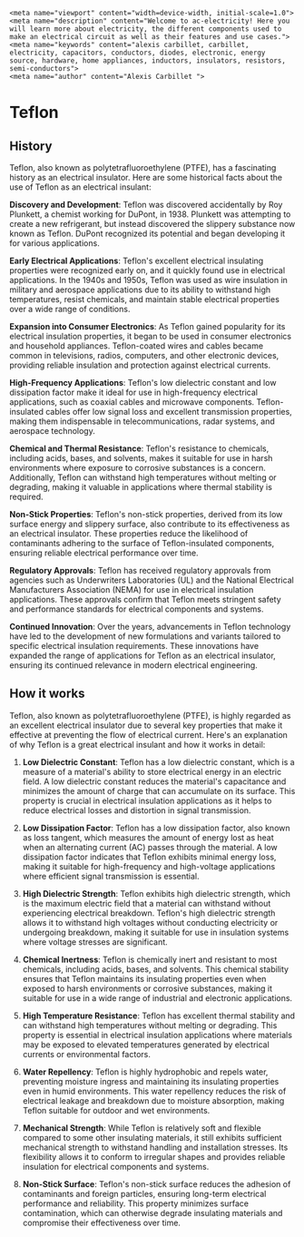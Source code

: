     <meta name="viewport" content="width=device-width, initial-scale=1.0">
    <meta name="description" content="Welcome to ac-electricity! Here you will learn more about electricity, the different components used to make an electrical circuit as well as their features and use cases.">
    <meta name="keywords" content="alexis carbillet, carbillet, electricity, capacitors, conductors, diodes, electronic, energy source, hardware, home appliances, inductors, insulators, resistors, semi-conductors">
    <meta name="author" content="Alexis Carbillet ">
</head>

# Teflon

## History

Teflon, also known as polytetrafluoroethylene (PTFE), has a fascinating history as an electrical insulator. Here are some historical facts about the use of Teflon as an electrical insulant:

**Discovery and Development**: Teflon was discovered accidentally by Roy Plunkett, a chemist working for DuPont, in 1938. Plunkett was attempting to create a new refrigerant, but instead discovered the slippery substance now known as Teflon. DuPont recognized its potential and began developing it for various applications.

**Early Electrical Applications**: Teflon's excellent electrical insulating properties were recognized early on, and it quickly found use in electrical applications. In the 1940s and 1950s, Teflon was used as wire insulation in military and aerospace applications due to its ability to withstand high temperatures, resist chemicals, and maintain stable electrical properties over a wide range of conditions.

**Expansion into Consumer Electronics**: As Teflon gained popularity for its electrical insulation properties, it began to be used in consumer electronics and household appliances. Teflon-coated wires and cables became common in televisions, radios, computers, and other electronic devices, providing reliable insulation and protection against electrical currents.

**High-Frequency Applications**: Teflon's low dielectric constant and low dissipation factor make it ideal for use in high-frequency electrical applications, such as coaxial cables and microwave components. Teflon-insulated cables offer low signal loss and excellent transmission properties, making them indispensable in telecommunications, radar systems, and aerospace technology.

**Chemical and Thermal Resistance**: Teflon's resistance to chemicals, including acids, bases, and solvents, makes it suitable for use in harsh environments where exposure to corrosive substances is a concern. Additionally, Teflon can withstand high temperatures without melting or degrading, making it valuable in applications where thermal stability is required.

**Non-Stick Properties**: Teflon's non-stick properties, derived from its low surface energy and slippery surface, also contribute to its effectiveness as an electrical insulator. These properties reduce the likelihood of contaminants adhering to the surface of Teflon-insulated components, ensuring reliable electrical performance over time.

**Regulatory Approvals**: Teflon has received regulatory approvals from agencies such as Underwriters Laboratories (UL) and the National Electrical Manufacturers Association (NEMA) for use in electrical insulation applications. These approvals confirm that Teflon meets stringent safety and performance standards for electrical components and systems.

**Continued Innovation**: Over the years, advancements in Teflon technology have led to the development of new formulations and variants tailored to specific electrical insulation requirements. These innovations have expanded the range of applications for Teflon as an electrical insulator, ensuring its continued relevance in modern electrical engineering.

## How it works

Teflon, also known as polytetrafluoroethylene (PTFE), is highly regarded as an excellent electrical insulator due to several key properties that make it effective at preventing the flow of electrical current. Here's an explanation of why Teflon is a great electrical insulant and how it works in detail:

1. **Low Dielectric Constant**: Teflon has a low dielectric constant, which is a measure of a material's ability to store electrical energy in an electric field. A low dielectric constant reduces the material's capacitance and minimizes the amount of charge that can accumulate on its surface. This property is crucial in electrical insulation applications as it helps to reduce electrical losses and distortion in signal transmission.

2. **Low Dissipation Factor**: Teflon has a low dissipation factor, also known as loss tangent, which measures the amount of energy lost as heat when an alternating current (AC) passes through the material. A low dissipation factor indicates that Teflon exhibits minimal energy loss, making it suitable for high-frequency and high-voltage applications where efficient signal transmission is essential.

3. **High Dielectric Strength**: Teflon exhibits high dielectric strength, which is the maximum electric field that a material can withstand without experiencing electrical breakdown. Teflon's high dielectric strength allows it to withstand high voltages without conducting electricity or undergoing breakdown, making it suitable for use in insulation systems where voltage stresses are significant.

4. **Chemical Inertness**: Teflon is chemically inert and resistant to most chemicals, including acids, bases, and solvents. This chemical stability ensures that Teflon maintains its insulating properties even when exposed to harsh environments or corrosive substances, making it suitable for use in a wide range of industrial and electronic applications.

5. **High Temperature Resistance**: Teflon has excellent thermal stability and can withstand high temperatures without melting or degrading. This property is essential in electrical insulation applications where materials may be exposed to elevated temperatures generated by electrical currents or environmental factors.

6. **Water Repellency**: Teflon is highly hydrophobic and repels water, preventing moisture ingress and maintaining its insulating properties even in humid environments. This water repellency reduces the risk of electrical leakage and breakdown due to moisture absorption, making Teflon suitable for outdoor and wet environments.

7. **Mechanical Strength**: While Teflon is relatively soft and flexible compared to some other insulating materials, it still exhibits sufficient mechanical strength to withstand handling and installation stresses. Its flexibility allows it to conform to irregular shapes and provides reliable insulation for electrical components and systems.

8. **Non-Stick Surface**: Teflon's non-stick surface reduces the adhesion of contaminants and foreign particles, ensuring long-term electrical performance and reliability. This property minimizes surface contamination, which can otherwise degrade insulating materials and compromise their effectiveness over time.